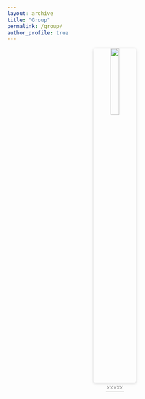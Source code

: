 ```yaml
---
layout: archive
title: "Group"
permalink: /group/
author_profile: true
---
```


<center>
    <img style="width: 20%; border-radius: 0.32em;
    box-shadow: 0 2px 5px 0 rgba(35,36,38,.12),0 2px 10px 0 rgba(35,36,38,.08);" 
    src="/images/500x300.png">
    <br>
    <div style="color:orange; border-bottom: 1px solid #d9d9d7;
    display: inline-block;
    color: #999;
    padding: 2px;">xxxxx</div>
</center>
